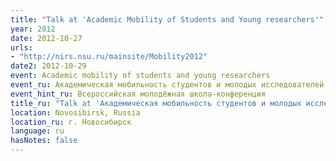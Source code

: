 ```yaml
---
title: "Talk at 'Academic Mobility of Students and Young researchers'"
year: 2012
date: 2012-10-27
urls:
- "http://nirs.nsu.ru/mainsite/Mobility2012"
date2: 2012-10-29
event: Academic mobility of students and young researchers
event_ru: Академическая мобильность студентов и молодых исследователей
event_hint_ru: Всероссийская молодёжная школа-конференция
title_ru: "Talk at 'Академическая мобильность студентов и молодых исследователей'"
location: Novosibirsk, Russia
location_ru: г. Новосибирск
language: ru
hasNotes: false
---
```

